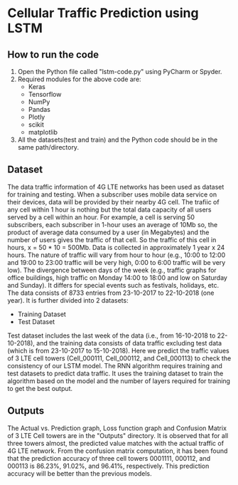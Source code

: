 # Cellular Traffic Prediction using LSTM

## How to run the code

1. Open the Python file called "lstm-code.py" using PyCharm or Spyder. 
2. Required modules for the above code are:
    * Keras
    * Tensorflow
    * NumPy
    * Pandas
    * Plotly
    * scikit
    * matplotlib
3. All the datasets(test and train) and the Python code should be in the same path/directory.


## Dataset

The data traffic information of 4G LTE networks has been used as
dataset for training and testing. When a subscriber uses mobile data service on their devices,
data will be provided by their nearby 4G cell. The trafiic of any cell within 1 hour is nothing
but the total data capacity of all users served by a cell within an hour. For example, a cell is
serving 50 subscribers, each subscriber in 1-hour uses an average of 10Mb so, the product of
average data consumed by a user (in Megabytes) and the number of users gives the traffic of
that cell. So the traffic of this cell in hours, x = 50 * 10 = 500Mb. Data is collected in
approximately 1 year x 24 hours. The nature of traffic will vary from hour to hour (e.g., 10:00
to 12:00 and 19:00 to 23:00 traffic will be very high, 0:00 to 6:00 traffic will be very low). The
divergence between days of the week (e.g., traffic graphs for office buildings, high traffic on
Monday 14:00 to 18:00 and low on Saturday and Sunday). It differs for special events such as
festivals, holidays, etc. The data consists of 8733 entries from 23-10-2017 to 22-10-2018 (one
year). It is further divided into 2 datasets:

* Training Dataset
* Test Dataset

Test dataset includes the last week of the data (i.e., from 16-10-2018 to 22-10-2018),
and the training data consists of data traffic excluding test data (which is from 23-10-2017 to
15-10-2018). Here we predict the traffic values of 3 LTE cell towers (Cell_000111,
Cell_000112, and Cell_000113) to check the consistency of our LSTM model. The RNN
algorithm requires training and test datasets to predict data traffic. It uses the training dataset to
train the algorithm based on the model and the number of layers required for training to get the
best output.

## Outputs

The Actual vs. Prediction graph, Loss function graph and Confusion Matrix of 3 LTE Cell towers are in the "Outputs" directory.
It is observed that for all three towers almost, the predicted value matches with the actual traffic of 4G LTE network. From the confusion matrix computation, it has been found that the prediction accuracy of three cell towers 0001111, 000112, and 000113 is 86.23%, 91.02%, and 96.41%, respectively. This prediction accuracy will be better than the previous models.


